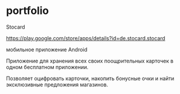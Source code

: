 # portfolio
Stocard

https://play.google.com/store/apps/details?id=de.stocard.stocard

мобильное приложение Android

Приложение для хранения всех своих поощрительных карточек в одном бесплатном приложении.

Позволяет оцифровать карточки, накопить бонусные очки и найти эксклюзивные предложения магазинов.
